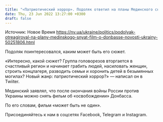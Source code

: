 ```yaml
---
title: "«Патриотический хоррор». Подоляк ответил на планы Мединского снять фильм об «освобождении» Донбасса"
date: Thu, 23 Jun 2022 13:27:00 +0300
draft: false
---
```

Источник: Новое Время https://nv.ua/ukraine/politics/podolyak-otreagiroval-na-plany-medinskogo-snyat-film-o-donbasse-novosti-ukrainy-50251806.html


Подоляк поинтересовался, каким может быть его сюжет.

«Интересно, какой сюжет? Группа головорезов вторгается в счастливый регион и начинает грабить людей, насиловать женщин, строить концлагеря, разводить семьи и хоронить детей в безымянных могилах? Новый жанр: патриотический хоррор?» — написал он в Twiiter.

Мединский заявлял, что после окончания войны России против Украины можно снять фильм об «освобождении» Донбасса.

 По его словам, фильм «может быть не один».

Присоединяйтесь к нам в соцсетях Facebook, Telegram и Instagram.
